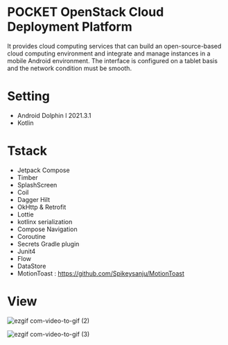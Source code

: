 # POCKET OpenStack Cloud Deployment Platform
It provides cloud computing services that can build an open-source-based cloud computing environment and integrate and manage instances in a mobile Android environment.
The interface is configured on a tablet basis and the network condition must be smooth.

# Setting
- Android Dolphin l 2021.3.1
- Kotlin

# Tstack
- Jetpack Compose
- Timber
- SplashScreen
- Coil
- Dagger Hilt
- OkHttp & Retrofit
- Lottie
- kotlinx serialization
- Compose Navigation
- Coroutine
- Secrets Gradle plugin
- Junit4
- Flow
- DataStore
- MotionToast : https://github.com/Spikeysanju/MotionToast


# View

![ezgif com-video-to-gif (2)](https://github.com/KNU-capstone-2/android/assets/75293768/35740fb9-8e02-4e38-a8ff-354b96b16c91)


![ezgif com-video-to-gif (3)](https://github.com/KNU-capstone-2/android/assets/75293768/39078f5f-839d-4050-b00f-10c6844478ec)
